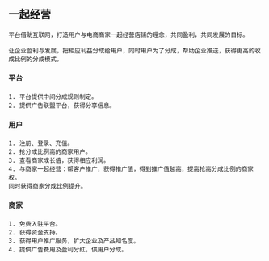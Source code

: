 ## 一起经营

```
平台借助互联网，打造用户与电商商家一起经营店铺的理念，共同盈利，共同发展的目标。

让企业盈利与发展，把相应利益分成给用户，同时用户为了分成，帮助企业推送，获得更高的收成比例的分成模式。
```

#### 平台

```
1. 平台提供中间分成规则制定。
2. 提供广告联盟平台，获得分享信息。
```

#### 用户

```
1. 注册、登录、充值。
2. 抢分成比例高的商家用户。
3. 查看商家成长值，获得相应利润。
4. 与商家一起经营：帮客户推广，获得推广值，得到推广值越高，提高抢高分成比例的商家权。
同时获得商家分成比例提升。
```

#### 商家

```
1. 免费入驻平台。
2. 获得资金支持。
3. 获得用户推广服务，扩大企业及产品知名度。
4. 提供广告费用及盈利分红，供用户分成。
```



